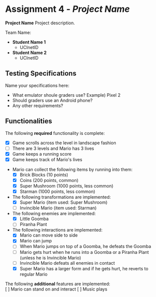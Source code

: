 # Assignment 4 - *Project Name*

**Project Name** Project description.

Team Name:
* **Student Name 1**
  - UCInetID
* **Student Name 2**
  - UCInetID

## Testing Specifications
Name your specifications here:
* What emulator shoule graders use? Example) Pixel 2
* Should graders use an Android phone?
* Any other requirements?

## Functionalities
[//]: # (Write [x] to mark off what was accomplished.<br/>)
The following **required** functionality is complete:

* [x] Game scrolls across the level in landscape fashion
* [ ] There are 3 levels and Mario has 3 lives
* [x] Game keeps a running score 
* [x] Game keeps track of Mario's lives
* Mario can collect the following items by running into them: 
	- [x] Brick Blocks (10 points)
	- [x] Coins (200 points, common)
	- [x] Super Mushroom (1000 points, less common)
	- [x] Starman (1000 points, less common)
* The following transformations are implemented: 
	- [x] Super Mario (item used: Super Mushroom)
	- [ ] Invincible Mario (item used: Starman) 
* The following enemies are implemented: 
	- [x] Little Goomba
	- [ ] Piranha Plant
* The following interactions are implemented: 
   - [x] Mario can move side to side
   - [x] Mario can jump
   - [ ] When Mario jumps on top of a Goomba, he defeats the Goomba
   - [ ] Mario gets hurt when he runs into a Goomba or a Piranha Plant (unless he is Invincible Mario)
   - [ ] Invincible Mario defeats all enemies in contact
   - [x] Super Mario has a larger form and if he gets hurt, he reverts to regular Mario

[//]: # (* [ ] Got any features?)
The following **additional** features are implemented:<br/>
[ ] Mario can stand on and interact 
[ ] Music plays
